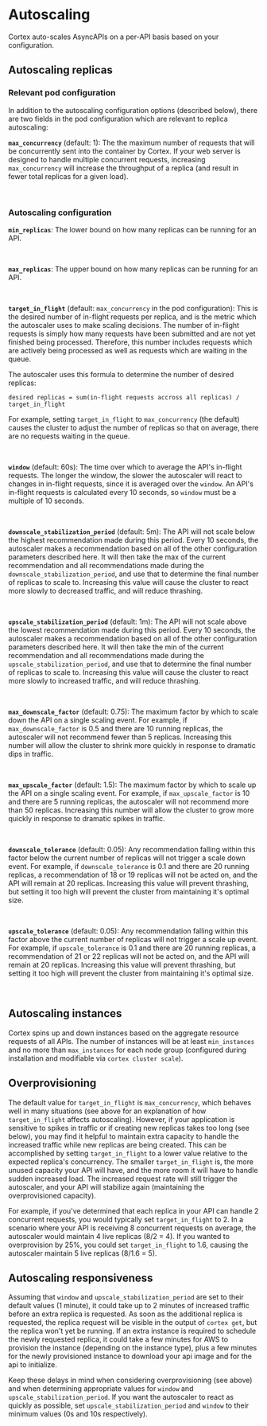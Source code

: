 # Autoscaling

Cortex auto-scales AsyncAPIs on a per-API basis based on your configuration.

## Autoscaling replicas

### Relevant pod configuration

In addition to the autoscaling configuration options (described below), there are two fields in the pod configuration which are relevant to replica autoscaling:

**`max_concurrency`** (default: 1): The the maximum number of requests that will be concurrently sent into the container by Cortex. If your web server is designed to handle multiple concurrent requests, increasing `max_concurrency` will increase the throughput of a replica (and result in fewer total replicas for a given load).

<br>

### Autoscaling configuration

**`min_replicas`**: The lower bound on how many replicas can be running for an API.

<br>

**`max_replicas`**: The upper bound on how many replicas can be running for an API.

<br>

**`target_in_flight`** (default: `max_concurrency` in the pod configuration): This is the desired number of in-flight requests per replica, and is the metric which the autoscaler uses to make scaling decisions. The number of in-flight requests is simply how many requests have been submitted and are not yet finished being processed. Therefore, this number includes requests which are actively being processed as well as requests which are waiting in the queue.

The autoscaler uses this formula to determine the number of desired replicas:

`desired replicas = sum(in-flight requests accross all replicas) / target_in_flight`

For example, setting `target_in_flight` to `max_concurrency` (the default) causes the cluster to adjust the number of replicas so that on average, there are no requests waiting in the queue.

<br>

**`window`** (default: 60s): The time over which to average the API's in-flight requests. The longer the window, the slower the autoscaler will react to changes in in-flight requests, since it is averaged over the `window`. An API's in-flight requests is calculated every 10 seconds, so `window` must be a multiple of 10 seconds.

<br>

**`downscale_stabilization_period`** (default: 5m): The API will not scale below the highest recommendation made during this period. Every 10 seconds, the autoscaler makes a recommendation based on all of the other configuration parameters described here. It will then take the max of the current recommendation and all recommendations made during the `downscale_stabilization_period`, and use that to determine the final number of replicas to scale to. Increasing this value will cause the cluster to react more slowly to decreased traffic, and will reduce thrashing.

<br>

**`upscale_stabilization_period`** (default: 1m): The API will not scale above the lowest recommendation made during this period. Every 10 seconds, the autoscaler makes a recommendation based on all of the other configuration parameters described here. It will then take the min of the current recommendation and all recommendations made during the `upscale_stabilization_period`, and use that to determine the final number of replicas to scale to. Increasing this value will cause the cluster to react more slowly to increased traffic, and will reduce thrashing.

<br>

**`max_downscale_factor`** (default: 0.75): The maximum factor by which to scale down the API on a single scaling event. For example, if `max_downscale_factor` is 0.5 and there are 10 running replicas, the autoscaler will not recommend fewer than 5 replicas. Increasing this number will allow the cluster to shrink more quickly in response to dramatic dips in traffic.

<br>

**`max_upscale_factor`** (default: 1.5): The maximum factor by which to scale up the API on a single scaling event. For example, if `max_upscale_factor` is 10 and there are 5 running replicas, the autoscaler will not recommend more than 50 replicas. Increasing this number will allow the cluster to grow more quickly in response to dramatic spikes in traffic.

<br>

**`downscale_tolerance`** (default: 0.05): Any recommendation falling within this factor below the current number of replicas will not trigger a scale down event. For example, if `downscale_tolerance` is 0.1 and there are 20 running replicas, a recommendation of 18 or 19 replicas will not be acted on, and the API will remain at 20 replicas. Increasing this value will prevent thrashing, but setting it too high will prevent the cluster from maintaining it's optimal size.

<br>

**`upscale_tolerance`** (default: 0.05): Any recommendation falling within this factor above the current number of replicas will not trigger a scale up event. For example, if `upscale_tolerance` is 0.1 and there are 20 running replicas, a recommendation of 21 or 22 replicas will not be acted on, and the API will remain at 20 replicas. Increasing this value will prevent thrashing, but setting it too high will prevent the cluster from maintaining it's optimal size.

<br>

## Autoscaling instances

Cortex spins up and down instances based on the aggregate resource requests of all APIs. The number of instances will be at least `min_instances` and no more than `max_instances` for each node group (configured during installation and modifiable via `cortex cluster scale`).

## Overprovisioning

The default value for `target_in_flight` is `max_concurrency`, which behaves well in many situations (see above for an explanation of how `target_in_flight` affects autoscaling). However, if your application is sensitive to spikes in traffic or if creating new replicas takes too long (see below), you may find it helpful to maintain extra capacity to handle the increased traffic while new replicas are being created. This can be accomplished by setting `target_in_flight` to a lower value relative to the expected replica's concurrency. The smaller `target_in_flight` is, the more unused capacity your API will have, and the more room it will have to handle sudden increased load. The increased request rate will still trigger the autoscaler, and your API will stabilize again (maintaining the overprovisioned capacity).

For example, if you've determined that each replica in your API can handle 2 concurrent requests, you would typically set `target_in_flight` to 2. In a scenario where your API is receiving 8 concurrent requests on average, the autoscaler would maintain 4 live replicas (8/2 = 4). If you wanted to overprovision by 25%, you could set `target_in_flight` to 1.6, causing the autoscaler maintain 5 live replicas (8/1.6 = 5).

## Autoscaling responsiveness

Assuming that `window` and `upscale_stabilization_period` are set to their default values (1 minute), it could take up to 2 minutes of increased traffic before an extra replica is requested. As soon as the additional replica is requested, the replica request will be visible in the output of `cortex get`, but the replica won't yet be running. If an extra instance is required to schedule the newly requested replica, it could take a few minutes for AWS to provision the instance (depending on the instance type), plus a few minutes for the newly provisioned instance to download your api image and for the api to initialize.

Keep these delays in mind when considering overprovisioning (see above) and when determining appropriate values for `window` and `upscale_stabilization_period`. If you want the autoscaler to react as quickly as possible, set `upscale_stabilization_period` and `window` to their minimum values (0s and 10s respectively).
